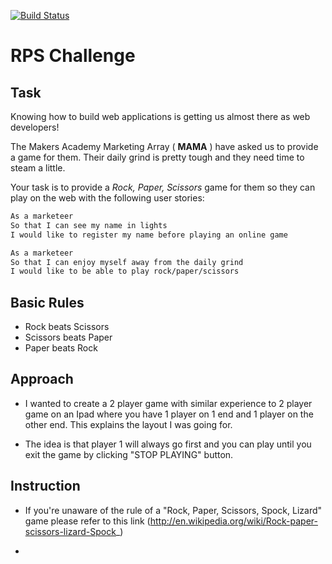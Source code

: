 [![Build Status](https://travis-ci.org/lexiht/rps-challenge.svg?branch=master)](https://travis-ci.org/lexiht/rps-challenge)

# RPS Challenge

Task 
----

Knowing how to build web applications is getting us almost there as web developers!

The Makers Academy Marketing Array ( **MAMA** ) have asked us to provide a game for them. Their daily grind is pretty tough and they need time to steam a little.

Your task is to provide a _Rock, Paper, Scissors_ game for them so they can play on the web with the following user stories:

```sh
As a marketeer
So that I can see my name in lights
I would like to register my name before playing an online game

As a marketeer
So that I can enjoy myself away from the daily grind
I would like to be able to play rock/paper/scissors
```

## Basic Rules

- Rock beats Scissors
- Scissors beats Paper
- Paper beats Rock

Approach
--------

* I wanted to create a 2 player game with similar experience to 2 player game on an Ipad where you have 1 player on 1 end and 1 player on the other end. This explains the layout I was going for.

* The idea is that player 1 will always go first and you can play until you exit the game by clicking "STOP PLAYING" button.

Instruction
-----------

* If you're unaware of the rule of a "Rock, Paper, Scissors, Spock, Lizard" game please refer to this link (http://en.wikipedia.org/wiki/Rock-paper-scissors-lizard-Spock_)

* 

